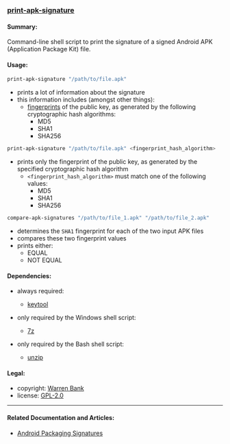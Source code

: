 ### [print-apk-signature](https://github.com/warren-bank/print-apk-signature)

#### Summary:

Command-line shell script to print the signature of a signed Android APK (Application Package Kit) file.

#### Usage:

```bash
print-apk-signature "/path/to/file.apk"
```

* prints a lot of information about the signature
* this information includes (amongst other things):
  * [fingerprints](https://en.wikipedia.org/wiki/Public_key_fingerprint) of the public key, as generated by the following cryptographic hash algorithms:
    * MD5
    * SHA1
    * SHA256

```bash
print-apk-signature "/path/to/file.apk" <fingerprint_hash_algorithm>
```

* prints only the fingerprint of the public key, as generated by the specified cryptographic hash algorithm
  * `<fingerprint_hash_algorithm>` must match one of the following values:
    * MD5
    * SHA1
    * SHA256

```bash
compare-apk-signatures "/path/to/file_1.apk" "/path/to/file_2.apk"
```

* determines the `SHA1` fingerprint for each of the two input APK files
* compares these two fingerprint values
* prints either:
  * EQUAL
  * NOT EQUAL

#### Dependencies:

* always required:
  * [keytool](https://docs.oracle.com/javase/8/docs/technotes/tools/unix/keytool.html)

* only required by the Windows shell script:
  * [7z](https://portableapps.com/apps/utilities/7-zip_portable)

* only required by the Bash shell script:
  * [unzip](https://linux.die.net/man/1/unzip)

#### Legal:

* copyright: [Warren Bank](https://github.com/warren-bank)
* license: [GPL-2.0](https://www.gnu.org/licenses/old-licenses/gpl-2.0.txt)

- - - -

#### Related Documentation and Articles:

* [Android Packaging Signatures](https://github.com/keesj/gomo/wiki/AndroidPackageSignatures)
